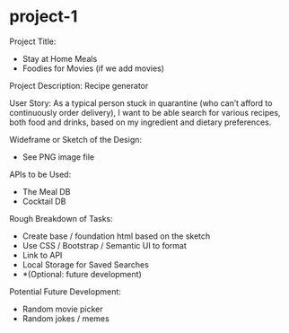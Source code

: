 # project-1

Project Title: 
- Stay at Home Meals
- Foodies for Movies (if we add movies)

Project Description: Recipe generator

User Story: As a typical person stuck in quarantine (who can’t afford to continuously order delivery), I want to be able search for various recipes, both food and drinks, based on my ingredient and dietary preferences. 

Wideframe or Sketch of the Design:
- See PNG image file

APIs to be Used:
- The Meal DB
- Cocktail DB

Rough Breakdown of Tasks:
- Create base / foundation html based on the sketch
- Use CSS / Bootstrap / Semantic UI to format
- Link to API
- Local Storage for Saved Searches
- *(Optional: future development)

Potential Future Development: 
- Random movie picker
- Random jokes / memes
